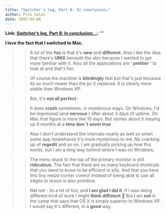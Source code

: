 ```yaml
---
title: "Switcher’s log, Part 8: In conclusion…"
author: Pito Salas
date: 2005-04-06
---
```


**Link: [Switcher’s log, Part 8: In conclusion…](None):** ""

**I love the fact that I switched to Mac.**

>>

>> A lot of the **fun** is that it's **new** and **different**. Also I like
the idea that there's **UNIX** beneath the skin because I wanted to get more
familiar with it. Also all the applications are ' **prettier** ' to look at
and that's fun.

>>

>> Of course the machine is **blindingly** fast but that's just because its so
much newer than the pc it replaced. It is clearly more stable than Windows XP.

>>

>> But, it's **not all perfect** :

>>

>> It does **crash** sometimes, in mysterious ways. On Windows, I'd be
impressed (and **nervous** ) after about 3 days of uptime. On Mac that figure
is more like 10 days. But stories about it staying up 6 months at a **time don
't seem true**.

>>

>> Also I don't understand the internals nearly as well so when some app
misbehaves it's more mysterious to me. No cranking up of **regedit** and so
on. I am gradually picking up how this works, but I am a long way behind where
I was on Windows.

>>

>> The menu stuck to the top of the primary monitor is still **ridiculous**.
The fact that there are so many keyboard shortcuts that you need to know to be
efficient is silly. And that you have this tiny resize corner control instead
of being able to use all edges to resize is also primitive.

>>

>> Net net - its a lot of fun, and **I am glad I did it**. If I was doing
different kind of work I might **think different** 🙂 But I am **not** in the
camp that says that OS X is simply superior to Windows XP. I would say it's
different, in a **good** way.


